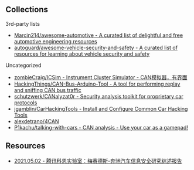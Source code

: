 ## Collections

3rd-party lists

* [Marcin214/awesome-automotive - A curated list of delightful and free automotive engineering resources](https://github.com/Marcin214/awesome-automotive)
* [autoguard/awesome-vehicle-security-and-safety - A curated list of resources for learning about vehicle security and safety](https://github.com/autoguard/awesome-vehicle-security-and-safety)

Uncategorized 

* [zombieCraig/ICSim - Instrument Cluster Simulator - CAN模拟器，有界面](https://github.com/zombieCraig/ICSim)
* [HackingThings/CAN-Bus-Arduino-Tool - A tool for performing replay and sniffing CAN bus traffic](https://github.com/HackingThings/CAN-Bus-Arduino-Tool)
* [schutzwerk/CANalyzat0r - Security analysis toolkit for proprietary car protocols](https://github.com/schutzwerk/CANalyzat0r)
* [jgamblin/CarHackingTools - Install and Configure Common Car Hacking Tools](https://github.com/jgamblin/CarHackingTools)
* [alexdetrano/4CAN](https://github.com/alexdetrano/4CAN)
* [P1kachu/talking-with-cars - CAN analysis - Use your car as a gamepad!](https://github.com/P1kachu/talking-with-cars)

## Resources

* [2021.05.02 - 腾讯科恩实验室：梅赛德斯-奔驰汽车信息安全研究综述报告](https://keenlab.tencent.com/zh/2021/05/12/Tencent-Security-Keen-Lab-Experimental-Security-Assessment-on-Mercedes-Benz-Cars/)